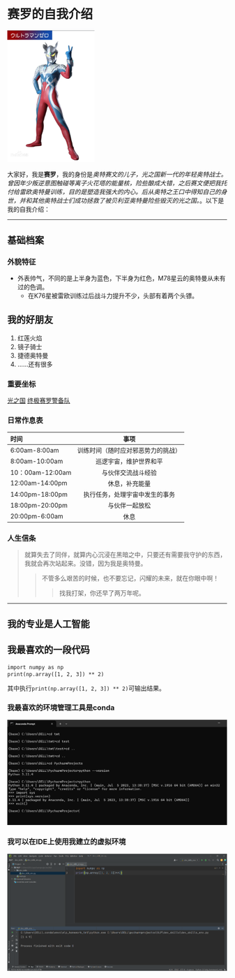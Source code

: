 # 赛罗的自我介绍

<img src="image_readme/sailuo.png" alt="赛罗的形象" width = "200" height = "图片长度" />

大家好，我是**赛罗**，我的身份是*奥特赛文的儿子，光之国新一代的年轻奥特战士。曾因年少叛逆意图触碰等离子火花塔的能量核，险些酿成大错，之后赛文便把我托付给雷欧奥特曼训练，目的是塑造我强大的内心。后从奥特之王口中得知自己的身世，并和其他奥特战士们成功拯救了被贝利亚奥特曼险些毁灭的光之国。*。以下是我的自我介绍：

---

## 基础档案

### 外貌特征
 - 外表帅气，不同的是上半身为蓝色，下半身为红色，M78星云的奥特曼从未有过的色调。
    + 在K76星被雷欧训练过后战斗力提升不少，头部有着两个头镖。

## 我的好朋友
1. 红莲火焰
2. 镜子骑士
3. 捷德奥特曼
4. ......还有很多

### 重要坐标
[光之国](https://baike.baidu.com/item/M78%E6%98%9F%E4%BA%91/20353950?fromModule=lemma_inlink)
[终极赛罗警备队](https://baike.baidu.com/item/%E7%BB%88%E6%9E%81%E8%B5%9B%E7%BD%97%E8%AD%A6%E5%A4%87%E9%98%9F/23443555?fromModule=lemma_inlink)
### 日常作息表
| 时间              |        事项         |
|:----------------|:-----------------:|
| 6:00am-8:00am   | 训练时间（随时应对邪恶势力的挑战） |
| 8:00am-10:00am  |    巡逻宇宙，维护世界和平    |
| 10：00am-12:00am |     与伙伴交流战斗经验     |
| 12:00am-14:00pm |      休息，补充能量      |
| 14:00pm-18:00pm |  执行任务，处理宇宙中发生的事务  |
| 18:00pm-20:00pm |      与伙伴一起放松      |
| 20:00pm-6:00am  |        休息         |


### 人生信条
> 就算失去了同伴，就算内心沉浸在黑暗之中，只要还有需要我守护的东西，我就会再次站起来。没错，因为我是奥特曼。
>> 不管多么艰苦的时候，也不要忘记，闪耀的未来，就在你眼中啊！
>>> 找我打架，你还早了两万年呢。

---

## 我的专业是人工智能

## 我最喜欢的一段代码
   ```
import numpy as np
print(np.array([1, 2, 3]) ** 2)
   ```
其中执行``print(np.array([1, 2, 3]) ** 2)``可输出结果。

### 我最喜欢的环境管理工具是conda
<img src="image_readme/3.png" alt="图片描述" width = "800" height = "图片长度" />

### 我可以在IDE上使用我建立的虚拟环境
<img src="image_readme/1.png" alt="图片描述" width = "800" height = "图片长度" />


